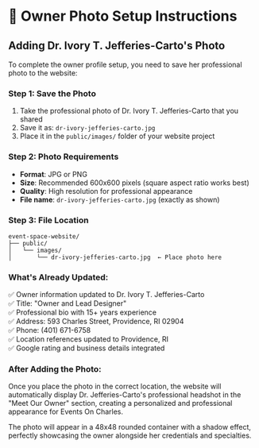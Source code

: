 # 📸 Owner Photo Setup Instructions

## Adding Dr. Ivory T. Jefferies-Carto's Photo

To complete the owner profile setup, you need to save her professional photo to the website:

### **Step 1: Save the Photo**
1. Take the professional photo of Dr. Ivory T. Jefferies-Carto that you shared
2. Save it as: `dr-ivory-jefferies-carto.jpg`
3. Place it in the `public/images/` folder of your website project

### **Step 2: Photo Requirements**
- **Format**: JPG or PNG
- **Size**: Recommended 600x600 pixels (square aspect ratio works best)
- **Quality**: High resolution for professional appearance
- **File name**: `dr-ivory-jefferies-carto.jpg` (exactly as shown)

### **Step 3: File Location**
```
event-space-website/
├── public/
│   └── images/
│       └── dr-ivory-jefferies-carto.jpg  ← Place photo here
```

### **What's Already Updated:**
✅ Owner information updated to Dr. Ivory T. Jefferies-Carto  
✅ Title: "Owner and Lead Designer"  
✅ Professional bio with 15+ years experience  
✅ Address: 593 Charles Street, Providence, RI 02904  
✅ Phone: (401) 671-6758  
✅ Location references updated to Providence, RI  
✅ Google rating and business details integrated  

### **After Adding the Photo:**
Once you place the photo in the correct location, the website will automatically display Dr. Jefferies-Carto's professional headshot in the "Meet Our Owner" section, creating a personalized and professional appearance for Events On Charles.

The photo will appear in a 48x48 rounded container with a shadow effect, perfectly showcasing the owner alongside her credentials and specialties. 
